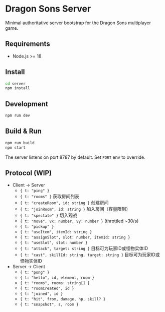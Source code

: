 # Dragon Sons Server

Minimal authoritative server bootstrap for the Dragon Sons multiplayer game.

## Requirements
- Node.js >= 18

## Install
```bash
cd server
npm install
```

## Development
```bash
npm run dev
```

## Build & Run
```bash
npm run build
npm start
```

The server listens on port 8787 by default. Set `PORT` env to override.

## Protocol (WIP)
- Client -> Server
  - `{ t: "ping" }`
  - `{ t: "rooms" }` 获取房间列表
  - `{ t: "createRoom", id: string }` 创建房间
  - `{ t: "joinRoom", id: string }` 加入房间（容量限制）
  - `{ t: "spectate" }` 切入观战
  - `{ t: "move", vx: number, vy: number }` (throttled ~30/s)
  - `{ t: "pickup" }`
  - `{ t: "useItem", itemId: string }`
  - `{ t: "assignSlot", slot: number, itemId: string }`
  - `{ t: "useSlot", slot: number }`
  - `{ t: "attack", target: string }` 目标可为玩家ID或怪物实体ID
  - `{ t: "cast", skillId: string, target: string }` 目标可为玩家ID或怪物实体ID
- Server -> Client
  - `{ t: "pong" }`
  - `{ t: "hello", id, element, room }`
  - `{ t: "rooms", rooms: string[] }`
  - `{ t: "roomCreated", id }`
  - `{ t: "joined", id }`
  - `{ t: "hit", from, damage, hp, skill? }`
  - `{ t: "snapshot", s, room }`